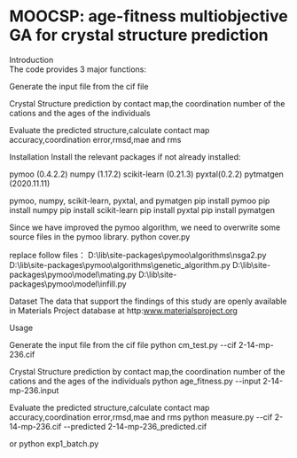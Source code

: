 # MOOCSP: age-fitness multiobjective GA for crystal structure prediction

Introduction\
The code provides 3 major functions:

Generate the input file from the cif file

Crystal Structure prediction by contact map,the coordination number of the cations and the ages of the individuals


Evaluate the predicted structure,calculate contact map accuracy,coordination error,rmsd,mae and rms

Installation
Install the relevant packages if not already installed:

pymoo (0.4.2.2)
numpy (1.17.2)
scikit-learn (0.21.3)
pyxtal(0.2.2)
pytmatgen (2020.11.11)

pymoo, numpy, scikit-learn, pyxtal, and pymatgen
pip install pymoo
pip install numpy
pip install scikit-learn
pip install pyxtal
pip install pymatgen

Since we have improved the pymoo algorithm, we need to overwrite some source files in the pymoo library.
python cover.py

replace follow files：
D:\lib\site-packages\pymoo\algorithms\nsga2.py
D:\lib\site-packages\pymoo\algorithms\genetic_algorithm.py
D:\lib\site-packages\pymoo\model\mating.py
D:\lib\site-packages\pymoo\model\infill.py


Dataset
The data that support the findings of this study are openly available in Materials Project database at http:www.materialsproject.org


Usage

Generate the input file from the cif file
python cm_test.py --cif 2-14-mp-236.cif

Crystal Structure prediction by contact map,the coordination number of the cations and the ages of the individuals
python age_fitness.py --input 2-14-mp-236.input

Evaluate the predicted structure,calculate contact map accuracy,coordination error,rmsd,mae and rms
python measure.py --cif 2-14-mp-236.cif --predicted 2-14-mp-236_predicted.cif


or python exp1_batch.py
